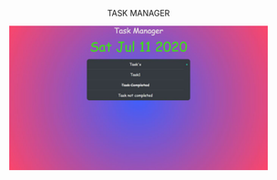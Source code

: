 <p align="center">
TASK MANAGER
</p>
<p align="center">
<img src="https://github.com/BalaIyyappan/Pet-Projects/blob/master/Task%20Manager/Demo.JPG" width="90%" alt="TASK MANAGER WEBSITE">
</p>
